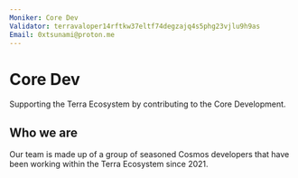 ```yaml
---
Moniker: Core Dev
Validator: terravaloper14rftkw37eltf74degzajq4s5phg23vjlu9h9as
Email: 0xtsunami@proton.me
---
```


# Core Dev

Supporting the Terra Ecosystem by contributing to the Core Development. 

## Who we are

Our team is made up of a group of seasoned Cosmos developers that have been working within the Terra Ecosystem since 2021.